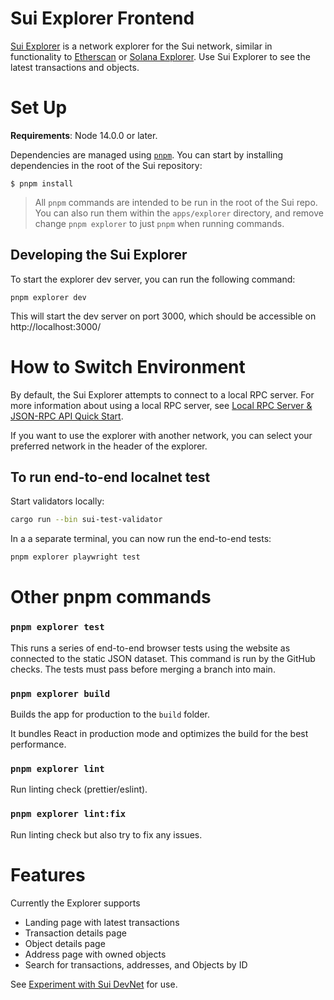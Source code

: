 # Sui Explorer Frontend

[Sui Explorer](https://explorer.sui.io/) is a network explorer for the Sui network, similar in functionality to [Etherscan](https://etherscan.io/) or [Solana Explorer](https://explorer.solana.com/). Use Sui Explorer to see the latest transactions and objects.

# Set Up

**Requirements**: Node 14.0.0 or later.

Dependencies are managed using [`pnpm`](https://pnpm.io/). You can start by installing dependencies in the root of the Sui repository:

```
$ pnpm install
```

> All `pnpm` commands are intended to be run in the root of the Sui repo. You can also run them within the `apps/explorer` directory, and remove change `pnpm explorer` to just `pnpm` when running commands.

## Developing the Sui Explorer

To start the explorer dev server, you can run the following command:

```
pnpm explorer dev
```

This will start the dev server on port 3000, which should be accessible on http://localhost:3000/

# How to Switch Environment

By default, the Sui Explorer attempts to connect to a local RPC server. For more information about using a local RPC server, see [Local RPC Server & JSON-RPC API Quick Start](../../doc/src/build/json-rpc.md).

If you want to use the explorer with another network, you can select your preferred network in the header of the explorer.

## To run end-to-end localnet test

Start validators locally:

```bash
cargo run --bin sui-test-validator
```

In a a separate terminal, you can now run the end-to-end tests:

```bash
pnpm explorer playwright test
```

# Other pnpm commands

### `pnpm explorer test`

This runs a series of end-to-end browser tests using the website as connected to the static JSON dataset. This command is run by the GitHub checks. The tests must pass before merging a branch into main.

### `pnpm explorer build`

Builds the app for production to the `build` folder.

It bundles React in production mode and optimizes the build for the best performance.

### `pnpm explorer lint`

Run linting check (prettier/eslint).

### `pnpm explorer lint:fix`

Run linting check but also try to fix any issues.

# Features

Currently the Explorer supports

- Landing page with latest transactions
- Transaction details page
- Object details page
- Address page with owned objects
- Search for transactions, addresses, and Objects by ID

See [Experiment with Sui DevNet](https://docs.sui.io/build/devnet) for use.
